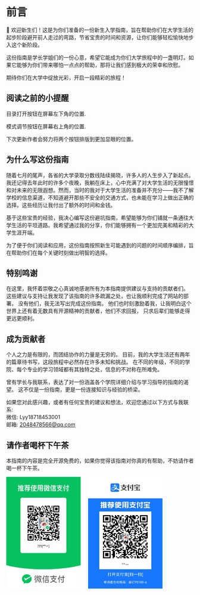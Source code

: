# **前言**
 🌟 欢迎新生们！这是为你们准备的一份新生入学指南，旨在帮助你们在大学生活的起步阶段避开前人走过的弯路，节省宝贵的时间和资源，让你们能够轻松愉快地步入这个新阶段。

 这份指南是学长学姐们的一份心意，希望它能成为你们大学旅程中的一盏明灯。如果它能够为你们带来哪怕一点点的帮助，那将让我们感到极大的荣幸和欣慰。

 期待你们在大学中绽放光彩，开启一段精彩的旅程！

## **阅读之前的小提醒**
 目录打开按钮在屏幕左下角的位置.

 模式调节按钮在屏幕右上角的位置.

 下次更新作者会努力将两个按钮排版到更加显眼的位置。

## **为什么写这份指南**
 随着七月的尾声，各省的大学录取分数线陆续揭晓，许多人的人生步入了新起点。我还记得去年此时的许多个夜晚，我躺在床上，心中充满了对大学生活的无限憧憬和对未来的无限遐想。然而，当时的我对于大学生活的准备并不充分——我不了解学校的信息渠道，不知道避开那些不安全的交通方式，也未能在学习上做出正确的选择。这些经历让我付出了额外的时间和金钱。

 基于这些宝贵的经验，我决心编写这份避坑指南，希望能够为你们铺就一条通往大学生活的平坦道路。我希望通过我的分享，你们能够拥有一个更加完美和精彩的大学生涯开端。

 为了便于你们阅读和应用，这份指南按照新生可能遇到的问题的时间顺序编排，旨在帮助你们在每个关键时刻做出明智的选择。

## **特别鸣谢**
 在这里，我怀着崇敬之心真诚地感谢所有为本指南提供建议与支持的贡献者们。
 这些建议与支持让我发现了该指南的许多疏漏之处，也让我顺利完成了网站的部署。
 没有他们，我无法写出完成这份指南。
 他们也时刻激励着我，让我明白这个世界上还有着无数具有开源精神的贡献者，他们不求回报，
 只求后辈们能够走得更远更顺利。

## **成为贡献者**
 个人之力是有限的，而团结协作的力量是无穷的。
 目前，我的大学生活还有两年的篇章待书写，这段旅程中必然存在许多未知和挑战。
 在不同的年级，不同的学院、每个专业的学习领域都有其独特之处，信息的不对称在所难免。

 曾有学长与我联系，表达了对一份涵盖各个学院详细介绍与学习指导的指南的渴望。
 这不仅是一份指南，更是一份连接知识与经验的桥梁。

 如果您对此感兴趣，或者有任何宝贵的建议和想法，欢迎您通过以下方式与我联系:  
 微信: Lyy18718453001  
 邮箱: 2048478566@qq.com



## **请作者喝杯下午茶**
 本指南的内容是完全开源免费的，如果你觉得该指南对你真的有帮助，不妨请作者喝一杯下午茶。 
 <!-- 设置两张图片并排显示，并设置间距 -->
 <div style="display: flex; gap: 20px;"> 
    <img src="images/Wechat.jpg" alt="Wechat" width="200" height="300"> 
    <img src="images/Payalbb.jpg" alt="Payalbb" width="200" height="300">
 </div>



